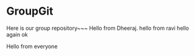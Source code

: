 # GroupGit

Here is our group repository~~~
Hello from Dheeraj.
hello from ravi
hello again ok

Hello from everyone

